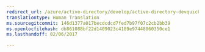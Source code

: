 ```yaml
---
redirect_url: /azure/active-directory/develop/active-directory-devquickstarts-xamarin
translationtype: Human Translation
ms.sourcegitcommit: 146d1377a017becdcdcd7fed7b97f07c2cb2bb39
ms.openlocfilehash: db861088bf22d1409023c4189e97448060350ce1
ms.lasthandoff: 02/06/2017

---
```

